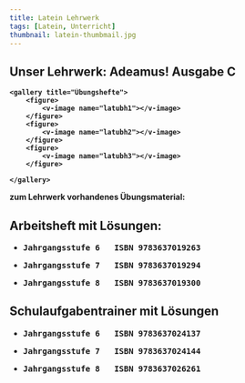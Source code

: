 ```yaml
---
title: Latein Lehrwerk
tags: [Latein, Unterricht]
thumbnail: latein-thumbmail.jpg
---
```


<h2>Unser Lehrwerk: <strong>Adeamus! Ausgabe C<strong></h2>

    <gallery title="Übungshefte">
        <figure>
            <v-image name="latubh1"></v-image>
        </figure>
        <figure>
            <v-image name="latubh2"></v-image>
        </figure>
        <figure>
            <v-image name="latubh3"></v-image>
        </figure>
            
    </gallery>


<p>
    zum Lehrwerk vorhandenes Übungsmaterial:
</p>
<p>
    <h2>Arbeitsheft mit Lösungen:</h2>
</p>

<ul>
    <li>
        <pre>Jahrgangsstufe 6   ISBN 9783637019263</pre>
    </li>
    <li>
        <pre>Jahrgangsstufe 7   ISBN 9783637019294</pre>
    </li>
    <li>
        <pre>Jahrgangsstufe 8   ISBN 9783637019300 </pre>
    </li>


</ul>

<h2>Schulaufgabentrainer mit Lösungen</h2>
</p>

<ul>
    <li>
        <pre>Jahrgangsstufe 6   ISBN 9783637024137</pre>
    </li>
    <li>
        <pre>Jahrgangsstufe 7   ISBN 9783637024144</pre>
    </li>
    <li>
        <pre>Jahrgangsstufe 8   ISBN 9783637026261 </pre>
    </li>


</ul>
<!--Latein Lehrwerk Bilder-->